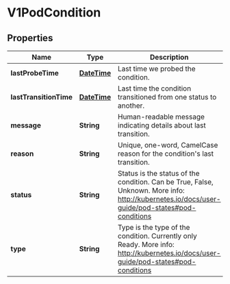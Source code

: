 
# V1PodCondition

## Properties
Name | Type | Description | Notes
------------ | ------------- | ------------- | -------------
**lastProbeTime** | [**DateTime**](DateTime.md) | Last time we probed the condition. |  [optional]
**lastTransitionTime** | [**DateTime**](DateTime.md) | Last time the condition transitioned from one status to another. |  [optional]
**message** | **String** | Human-readable message indicating details about last transition. |  [optional]
**reason** | **String** | Unique, one-word, CamelCase reason for the condition&#39;s last transition. |  [optional]
**status** | **String** | Status is the status of the condition. Can be True, False, Unknown. More info: http://kubernetes.io/docs/user-guide/pod-states#pod-conditions | 
**type** | **String** | Type is the type of the condition. Currently only Ready. More info: http://kubernetes.io/docs/user-guide/pod-states#pod-conditions | 



